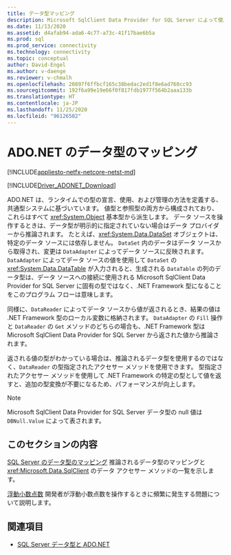 ```yaml
---
title: データ型マッピング
description: Microsoft SqlClient Data Provider for SQL Server によって使用されるデータ型について説明します。
ms.date: 11/13/2020
ms.assetid: d4afab94-ada6-4c77-a73c-41f17bae6b5a
ms.prod: sql
ms.prod_service: connectivity
ms.technology: connectivity
ms.topic: conceptual
author: David-Engel
ms.author: v-daenge
ms.reviewer: v-chmalh
ms.openlocfilehash: 20897f6ffbcf165c38bedac2ed1f8e6ad760cc93
ms.sourcegitcommit: 192f6a99e19e66f0f817fdb1977f564b2aaa133b
ms.translationtype: HT
ms.contentlocale: ja-JP
ms.lasthandoff: 11/25/2020
ms.locfileid: "96126502"
---
```

# <a name="data-type-mappings-in-adonet"></a>ADO.NET のデータ型のマッピング

[!INCLUDE[appliesto-netfx-netcore-netst-md](../../includes/appliesto-netfx-netcore-netst-md.md)]

[!INCLUDE[Driver_ADONET_Download](../../includes/driver_adonet_download.md)]

ADO.NET は、ランタイムでの型の宣言、使用、および管理の方法を定義する、共通型システムに基づいています。 値型と参照型の両方から構成されており、これらはすべて <xref:System.Object> 基本型から派生します。 データ ソースを操作するときは、データ型が明示的に指定されていない場合はデータ プロバイダーから推論されます。 たとえば、<xref:System.Data.DataSet> オブジェクトは、特定のデータ ソースには依存しません。 `DataSet` 内のデータはデータ ソースから取得され、変更は `DataAdapter` によってデータ ソースに反映されます。 `DataAdapter` によってデータ ソースの値を使用して `DataSet` の <xref:System.Data.DataTable> が入力されると、生成される `DataTable` の列のデータ型は、データ ソースへの接続に使用される Microsoft SqlClient Data Provider for SQL Server に固有の型ではなく、.NET Framework 型になることをこのプログラム フローは意味します。

同様に、`DataReader` によってデータ ソースから値が返されるとき、結果の値は .NET Framework 型のローカル変数に格納されます。 `DataAdapter` の `Fill` 操作と `DataReader` の `Get` メソッドのどちらの場合も、.NET Framework 型は Microsoft SqlClient Data Provider for SQL Server から返された値から推論されます。

返される値の型がわかっている場合は、推論されるデータ型を使用するのではなく、`DataReader` の型指定されたアクセサー メソッドを使用できます。 型指定されたアクセサー メソッドを使用して .NET Framework の特定の型として値を返すと、追加の型変換が不要になるため、パフォーマンスが向上します。

> [!NOTE]
> Microsoft SqlClient Data Provider for SQL Server データ型の null 値は `DBNull.Value` によって表されます。

## <a name="in-this-section"></a>このセクションの内容

[SQL Server のデータ型のマッピング](sql-server-data-type-mappings.md) 推論されるデータ型のマッピングと <xref:Microsoft.Data.SqlClient> のデータ アクセサー メソッドの一覧を示します。

[浮動小数点数](floating-point-numbers.md) 開発者が浮動小数点数を操作するときに頻繁に発生する問題について説明します。

## <a name="see-also"></a>関連項目

- [SQL Server データ型と ADO.NET](./sql/sql-server-data-types.md)

